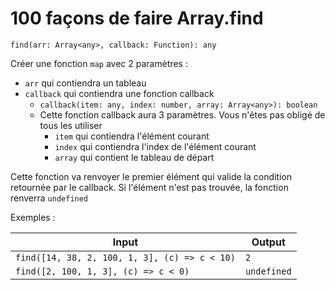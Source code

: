 # 100 façons de faire Array.find

`find(arr: Array<any>, callback: Function): any`

Créer une fonction `map` avec 2 paramètres :

- `arr` qui contiendra un tableau
- `callback` qui contiendra une fonction callback
  - `callback(item: any, index: number, array: Array<any>): boolean`
  - Cette fonction callback aura 3 paramètres. Vous n'êtes pas obligé de tous les utiliser
    - `item` qui contiendra l'élément courant
    - `index` qui contiendra l'index de l'élément courant
    - `array` qui contient le tableau de départ

Cette fonction va renvoyer le premier élément qui valide la condition retournée par le callback.
Si l'élément n'est pas trouvée, la fonction renverra `undefined`

Exemples :

| Input                                         | Output      |
| --------------------------------------------- | ----------- |
| `find([14, 38, 2, 100, 1, 3], (c) => c < 10)` | `2`         |
| `find([2, 100, 1, 3], (c) => c < 0)`          | `undefined` |

